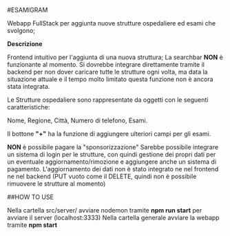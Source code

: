 #ESAMIGRAM

Webapp FullStack per aggiunta nuove strutture ospedaliere ed esami che svolgono;

**Descrizione**

Frontend intuitivo per l'aggiunta di una nuova struttura;
La searchbar **NON** è funzionante al momento.
Si dovrebbe integrare direttamente tramite il backend per non dover caricare tutte le strutture ogni volta, ma data la situazione attuale e il tempo molto limitato questa funzione non è ancora stata integrata.

Le Strutture ospedaliere sono rappresentate da oggetti con le seguenti caratteristiche:

Nome,
Regione,
Città,
Numero di telefono,
Esami.

Il bottone **"+"** ha la funzione di aggiungere ulteriori campi per gli esami.

**NON** è possibile pagare la "sponsorizzazione"
Sarebbe possibile integrare un sistema di login per le strutture, con quindi gestione dei propri dati per un eventuale aggiornamento/rimozione e aggiungere anche un sistema di pagamento.
L'aggiornamento dei dati non è stato integrato ne nel frontend ne nel backend (PUT vuoto come il DELETE, quindi non è possibile rimuovere le strutture al momento)

##HOW TO USE

Nella cartella src/server/ avviare nodemon tramite **npm run start** per avviare il server (localhost:3333)
Nella cartella generale avviare la webapp tramite **npm start**